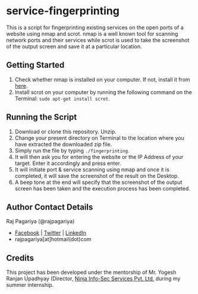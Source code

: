 # service-fingerprinting
This is a script for fingerprinting existing services on the open ports of a website using nmap and scrot. nmap is a well known tool for scanning network ports and their services while scrot is used to take the screenshot of the output screen and save it at a particular location.

## Getting Started
1. Check whether nmap is installed on your computer. If not, install it from [here](https://nmap.org).
2. Install scrot on your computer by running the following command on the Terminal: `sudo apt-get install scrot`.

## Running the Script
1. Download or clone this repository. Unzip.
2. Change your present directory on Terminal to the location where you have extracted the downloaded zip file.
3. Simply run the file by typing `./fingerprinting`.
4. It will then ask you for entering the website or the IP Address of your target. Enter it accordingly and press enter.
5. It will initiate port & service scanning using nmap and once it is completed, it will save the screenshot of the result on the Desktop.
6. A beep tone at the end will specify that the screenshot of the output screen has been taken and the execution process has been completed.

## Author Contact Details
Raj Pagariya (@rajpagariya)
- [Facebook](https://www.facebook.com/rajp05) | [Twitter](https://www.twitter.com/rajpagariya) | [LinkedIn](https://www.linkedin.com/in/rajpagariya/)
- rajpagariya[at]hotmail(dot)com

## Credits
This project has been developed under the mentorship of Mr. Yogesh Ranjan Upadhyay (Director, [Ninja Info-Sec Services Pvt. Ltd.](www.ninjasecurity.co.in) during my summer internship.
